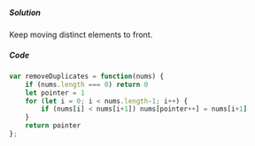 ##### Solution

Keep moving distinct elements to front.

##### Code

```javascript
var removeDuplicates = function(nums) {
    if (nums.length === 0) return 0
    let pointer = 1
    for (let i = 0; i < nums.length-1; i++) {
        if (nums[i] < nums[i+1]) nums[pointer++] = nums[i+1]
    }
    return pointer
};
```

